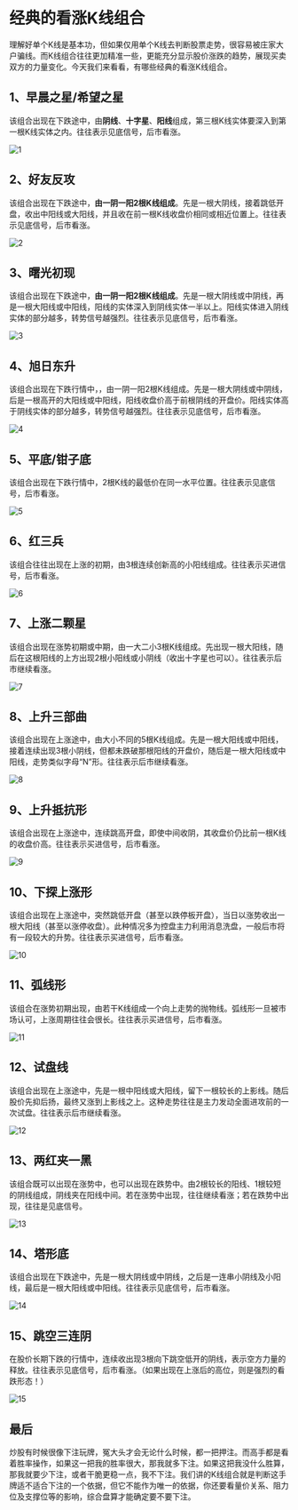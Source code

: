 # 经典的看涨K线组合

理解好单个K线是基本功，但如果仅用单个K线去判断股票走势，很容易被庄家大户骗线。而K线组合往往更加精准一些，更能充分显示股价涨跌的趋势，展现买卖双方的力量变化。今天我们来看看，有哪些经典的看涨K线组合。

## 1、早晨之星/希望之星

该组合出现在下跌途中，由**阴线**、**十字星**、**阳线**组成，第三根K线实体要深入到第一根K线实体之内。往往表示见底信号，后市看涨。

![1](https://apicdn.app.gtja.com/baishitong/ZXZX/202107/fwb_images/f466b08ff2d1448f88b79bd066df5442.png)

## 2、好友反攻

该组合出现在下跌途中，**由一阴一阳2根K线组成**。先是一根大阴线，接着跳低开盘，收出中阳线或大阳线，并且收在前一根K线收盘价相同或相近位置上。往往表示见底信号，后市看涨。

![2](https://apicdn.app.gtja.com/baishitong/ZXZX/202107/fwb_images/ec1a1dc47f6743cfb04f6451f65f931f.png)

## 3、曙光初现

该组合出现在下跌途中，**由一阴一阳2根K线组成**。先是一根大阴线或中阴线，再是一根大阳线或中阳线，阳线的实体深入到阴线实体一半以上。阳线实体进入阴线实体的部分越多，转势信号越强烈。往往表示见底信号，后市看涨。

![3](https://apicdn.app.gtja.com/baishitong/ZXZX/202107/fwb_images/73cd85045da544c59e225ea7f8f48878.png)

## 4、旭日东升

该组合出现在下跌行情中，，由一阴一阳2根K线组成。先是一根大阴线或中阴线，后是一根高开的大阳线或中阳线，阳线收盘价高于前根阴线的开盘价。阳线实体高于阴线实体的部分越多，转势信号越强烈。往往表示见底信号，后市看涨。

![4](https://apicdn.app.gtja.com/baishitong/ZXZX/202107/fwb_images/35a031b3c5844317915fde0861cc6287.png)

## 5、平底/钳子底

该组合出现在下跌行情中，2根K线的最低价在同一水平位置。往往表示见底信号，后市看涨。

![5](https://apicdn.app.gtja.com/baishitong/ZXZX/202107/fwb_images/5d06822fb1874ef2af1443e68c980c76.png)

## 6、红三兵

该组合往往出现在上涨的初期，由3根连续创新高的小阳线组成。往往表示买进信号，后市看涨。

![6](https://apicdn.app.gtja.com/baishitong/ZXZX/202107/fwb_images/677bc7304b604aebb38c05941ed97b7a.png)

## 7、上涨二颗星

该组合出现在涨势初期或中期，由一大二小3根K线组成。先出现一根大阳线，随后在这根阳线的上方出现2根小阳线或小阴线（收出十字星也可以）。往往表示后市继续看涨。

![7](https://apicdn.app.gtja.com/baishitong/ZXZX/202107/fwb_images/05126ab2b9654ce08cac65ec64104332.png)

## 8、上升三部曲

该组合出现在上涨途中，由大小不同的5根K线组成。先是一根大阳线或中阳线，接着连续出现3根小阴线，但都未跌破那根阳线的开盘价，随后是一根大阳线或中阳线，走势类似字母“N”形。往往表示后市继续看涨。

![8](https://apicdn.app.gtja.com/baishitong/ZXZX/202107/fwb_images/80827183502d4792bedc10e9e93ba2c5.png)

## 9、上升抵抗形

该组合出现在上涨途中，连续跳高开盘，即使中间收阴，其收盘价仍比前一根K线的收盘价高。往往表示买进信号，后市看涨。

![9](https://apicdn.app.gtja.com/baishitong/ZXZX/202107/fwb_images/fe1ebf89e93c4cccbe0006dcadec04f5.png)

## 10、下探上涨形

该组合出现在上涨途中，突然跳低开盘（甚至以跌停板开盘），当日以涨势收出一根大阳线（甚至以涨停收盘）。此种情况多为控盘主力利用消息洗盘，一般后市将有一段较大的升势。往往表示买进信号，后市看涨。

![10](https://apicdn.app.gtja.com/baishitong/ZXZX/202107/fwb_images/0cc54e74f2ca475b8df272eef0c2e697.png)

## 11、弧线形

该组合在涨势初期出现，由若干K线组成一个向上走势的抛物线。弧线形一旦被市场认可，上涨周期往往会很长。往往表示买进信号，后市看涨。

![11](https://apicdn.app.gtja.com/baishitong/ZXZX/202107/fwb_images/16efe9b56ebd4462b3ad8704d677f2bd.png)

## 12、试盘线

该组合出现在上涨途中，先是一根中阳线或大阳线，留下一根较长的上影线。随后股价先抑后扬，最终又涨到上影线之上。这种走势往往是主力发动全面进攻前的一次试盘。往往表示后市继续看涨。

![12](https://apicdn.app.gtja.com/baishitong/ZXZX/202107/fwb_images/13baf6a6eed34226aba073f4024790fc.png)

## 13、两红夹一黑

该组合既可以出现在涨势中，也可以出现在跌势中。由2根较长的阳线、1根较短的阴线组成，阴线夹在阳线中间。若在涨势中出现，往往继续看涨；若在跌势中出现，往往是见底信号。

![13](https://apicdn.app.gtja.com/baishitong/ZXZX/202107/fwb_images/962d7383692546128e7b363f93df4ed4.png)

## 14、塔形底

该组合出现在下跌途中，先是一根大阴线或中阴线，之后是一连串小阴线及小阳线，最后是一根大阳线或中阳线。往往表示见底信号，后市看涨。

![14](https://apicdn.app.gtja.com/baishitong/ZXZX/202107/fwb_images/6e662507e203483cb53d962158f9428c.png)

## 15、跳空三连阴

在股价长期下跌的行情中，连续收出现3根向下跳空低开的阴线，表示空方力量的释放。往往表示见底信号，后市看涨。（如果出现在上涨后的高位，则是强烈的看跌形态！）

![15](https://apicdn.app.gtja.com/baishitong/ZXZX/202107/fwb_images/931fb34168d44642a48de09dfe6a68a3.png)

## 最后

炒股有时候很像下注玩牌，冤大头才会无论什么时候，都一把押注。而高手都是看着胜率操作，如果这一把我的胜率很大，那我就多下注。如果这把我没什么胜算，那我就要少下注，或者干脆更稳一点，我不下注。我们讲的K线组合就是判断这手牌适不适合下注的一个依据，但它不能作为唯一的依据，你还要看量价关系、阻力位及支撑位等的影响，综合盘算才能确定要不要下注。
